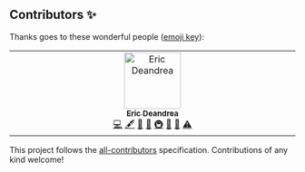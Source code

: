 

## Contributors ✨

Thanks goes to these wonderful people ([emoji key](https://allcontributors.org/docs/en/emoji-key)):

<!-- ALL-CONTRIBUTORS-LIST:START - Do not remove or modify this section -->
<!-- prettier-ignore-start -->
<!-- markdownlint-disable -->
<table>
  <tbody>
    <tr>
      <td align="center" valign="top" width="14.28%"><a href="https://developers.redhat.com/author/eric-deandrea"><img src="https://avatars.githubusercontent.com/u/363447?v=4?s=100" width="100px;" alt="Eric Deandrea"/><br /><sub><b>Eric Deandrea</b></sub></a><br /><a href="#code-edeandrea" title="Code">💻</a> <a href="#content-edeandrea" title="Content">🖋</a> <a href="#doc-edeandrea" title="Documentation">📖</a> <a href="#ideas-edeandrea" title="Ideas, Planning, & Feedback">🤔</a> <a href="#infra-edeandrea" title="Infrastructure (Hosting, Build-Tools, etc)">🚇</a> <a href="#maintenance-edeandrea" title="Maintenance">🚧</a> <a href="#projectManagement-edeandrea" title="Project Management">📆</a> <a href="#test-edeandrea" title="Tests">⚠️</a></td>
    </tr>
  </tbody>
</table>

<!-- markdownlint-restore -->
<!-- prettier-ignore-end -->

<!-- ALL-CONTRIBUTORS-LIST:END -->

This project follows the [all-contributors](https://github.com/all-contributors/all-contributors) specification. Contributions of any kind welcome!

